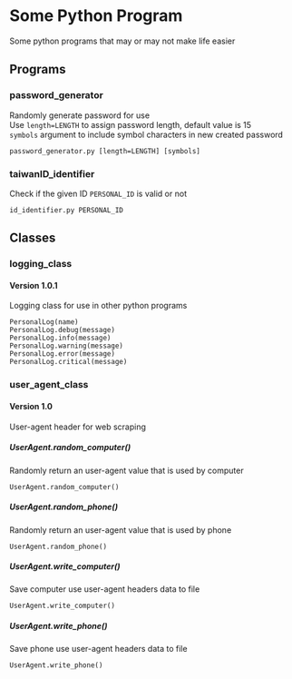 # Some Python Program
Some python programs that may or may not make life easier

## Programs

### password_generator
Randomly generate password for use  
Use `length=LENGTH` to assign password length, default value is 15  
`symbols` argument to include symbol characters in new created password

    password_generator.py [length=LENGTH] [symbols]

### taiwanID_identifier
Check if the given ID `PERSONAL_ID` is valid or not

    id_identifier.py PERSONAL_ID


## Classes

### logging_class
#### Version 1.0.1
Logging class for use in other python programs

    PersonalLog(name)
    PersonalLog.debug(message)
    PersonalLog.info(message)
    PersonalLog.warning(message)
    PersonalLog.error(message)
    PersonalLog.critical(message)

### user_agent_class
#### Version 1.0
User-agent header for web scraping

##### UserAgent.random_computer()
Randomly return an user-agent value that is used by computer

    UserAgent.random_computer()

##### UserAgent.random_phone()
Randomly return an user-agent value that is used by phone

    UserAgent.random_phone()

##### UserAgent.write_computer()
Save computer use user-agent headers data to file

    UserAgent.write_computer()

##### UserAgent.write_phone()
Save phone use user-agent headers data to file

    UserAgent.write_phone()
